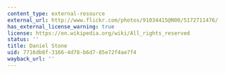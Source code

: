 ```yaml
---
content_type: external-resource
external_url: http://www.flickr.com/photos/91034415@N00/5172711476/
has_external_license_warning: true
license: https://en.wikipedia.org/wiki/All_rights_reserved
status: ''
title: Daniel Stone
uid: 7716db8f-3166-4d78-b6d7-85e72f4ae7f4
wayback_url: ''
---
```

